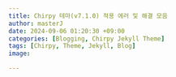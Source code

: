 ```yaml
---
title: Chirpy 테마(v7.1.0) 적용 에러 및 해결 모음
author: masterJ 
date: 2024-09-06 01:20:30 +09:00
categories: [Blogging, Chirpy Jekyll Theme]
tags: [Chirpy, Theme, Jekyll, Blog] 
image: 

---
```


## 
